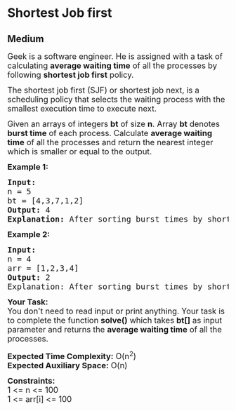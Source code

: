 # Shortest Job first
## Medium
<div class="problems_problem_content__Xm_eO"><p><span style="font-size:18px">Geek is a software engineer. He is assigned with a task of calculating <strong>average waiting time</strong> of all the processes by following <strong>shortest job first</strong> policy.</span></p>

<p><span style="font-size:18px">The shortest job first (SJF) or shortest job next, is a scheduling policy that selects the waiting process with the smallest execution time to execute next.</span></p>

<p><span style="font-size:18px">Given an arrays of integers <strong>bt</strong> of size <strong>n</strong>. Array <strong>bt</strong> denotes <strong>burst time</strong> of each process. Calculate <strong>average waiting time</strong> of all the processes and return the&nbsp;nearest integer which is smaller or equal to the output.</span></p>

<p><span style="font-size:18px"><strong>Example 1:</strong></span></p>

<pre><span style="font-size:18px"><strong>Input:</strong>
n = 5
bt = [4,3,7,1,2]
<strong>Output: </strong>4
<strong>Explanation:</strong> After sorting burst times by shortest job policy, calculated average waiting time is 4.</span></pre>

<p><span style="font-size:18px"><strong>Example 2:</strong></span></p>

<pre><span style="font-size:18px"><strong>Input:</strong>
n = 4
arr = [1,2,3,4]
<strong>Output: </strong>2
Explanation: After sorting burst times by shortest job policy, calculated average waiting time is 2.</span>
</pre>

<p><span style="font-size:18px"><strong>Your Task:</strong><br>
You don't need to read input or print anything. Your task is to complete the function <strong>solve()</strong> which takes <strong>bt</strong><strong>[]</strong>&nbsp;as input parameter&nbsp;and returns the <strong>average waiting time</strong>&nbsp;of all the processes.</span></p>

<p><span style="font-size:18px"><strong>Expected Time Complexity:</strong>&nbsp;O(n<sup>2</sup>)<br>
<strong>Expected Auxiliary Space:</strong>&nbsp;O(n)</span></p>

<p><span style="font-size:18px"><strong>Constraints:</strong><br>
1 &lt;= n &lt;= 100</span><br>
<span style="font-size:18px">1 &lt;= arr[i] &lt;= 100</span></p>
</div>
